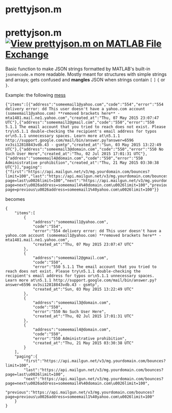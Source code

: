 # prettyjson.m

# prettyjson.m [![View prettyjson.m on MATLAB File Exchange](https://www.mathworks.com/matlabcentral/images/matlab-file-exchange.svg)](https://nl.mathworks.com/matlabcentral/fileexchange/72667-prettyjson-m)

Basic function to make JSON strings formatted by MATLAB's built-in `jsonencode.m` more readable. 
Mostly meant for structures with simple strings and arrays; gets confused and **mangles** JSON when strings contain `[` `]` `{` or `}`. 

Example: the following [mess](https://gist.github.com/tlongren/7697704d62f26235661e)

```
{"items":[{"address":"someemail1@yahoo.com","code":"554","error":"554 delivery error: dd This user doesn't have a yahoo.com account (someemail1@yahoo.com) **removed brackets here** - mta1481.mail.ne1.yahoo.com","created_at":"Thu, 07 May 2015 23:07:47 UTC"},{"address":"someemail2@gmail.com","code":"550","error":"550 5.1.1 The email account that you tried to reach does not exist. Please try\n5.1.1 double-checking the recipient's email address for typos or\n5.1.1 unnecessary spaces. Learn more at\n5.1.1 http://support.google.com/mail/bin/answer.py?answer=6596 xv3si12818843vdb.43 - gsmtp","created_at":"Sun, 03 May 2015 13:22:49 UTC"},{"address":"someemail3@domain.com","code":"550","error":"550 No Such User Here","created_at":"Thu, 02 Jul 2015 17:01:31 UTC"},{"address":"someemail4@domain.com","code":"550","error":"550 Administrative prohibition","created_at":"Thu, 21 May 2015 03:30:38 UTC"}],"paging":{"first":"https://api.mailgun.net/v3/mg.yourdomain.com/bounces?limit=100","last":"https://api.mailgun.net/v3/mg.yourdomain.com/bounces?page=last\u0026limit=100","next":"https://api.mailgun.net/v3/mg.yourdomain.com/bounces?page=next\u0026address=someemail4%40domain.com\u0026limit=100","previous":"https://api.mailgun.net/v3/mg.yourdomain.com/bounces?page=previous\u0026address=someemail1%40yahoo.com\u0026limit=100"}}
```

becomes

```
{
    "items":[
        {
            "address":"someemail1@yahoo.com", 
            "code":"554", 
            "error":"554 delivery error: dd This user doesn't have a yahoo.com account (someemail1@yahoo.com) **removed brackets here** - mta1481.mail.ne1.yahoo.com", 
            "created_at":"Thu, 07 May 2015 23:07:47 UTC"
        }, 
        {
            "address":"someemail2@gmail.com", 
            "code":"550", 
            "error":"550 5.1.1 The email account that you tried to reach does not exist. Please try\n5.1.1 double-checking the recipient's email address for typos or\n5.1.1 unnecessary spaces. Learn more at\n5.1.1 http://support.google.com/mail/bin/answer.py?answer=6596 xv3si12818843vdb.43 - gsmtp", 
            "created_at":"Sun, 03 May 2015 13:22:49 UTC"
        }, 
        {
            "address":"someemail3@domain.com", 
            "code":"550", 
            "error":"550 No Such User Here", 
            "created_at":"Thu, 02 Jul 2015 17:01:31 UTC"
        }, 
        {
            "address":"someemail4@domain.com", 
            "code":"550", 
            "error":"550 Administrative prohibition", 
            "created_at":"Thu, 21 May 2015 03:30:38 UTC"
        }
    ], 
    "paging":{
        "first":"https://api.mailgun.net/v3/mg.yourdomain.com/bounces?limit=100", 
        "last":"https://api.mailgun.net/v3/mg.yourdomain.com/bounces?page=last\u0026limit=100", 
        "next":"https://api.mailgun.net/v3/mg.yourdomain.com/bounces?page=next\u0026address=someemail4%40domain.com\u0026limit=100", 
        "previous":"https://api.mailgun.net/v3/mg.yourdomain.com/bounces?page=previous\u0026address=someemail1%40yahoo.com\u0026limit=100"
    }
}
```
